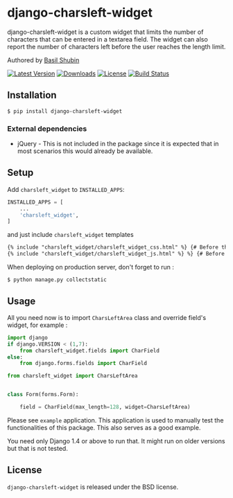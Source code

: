 django-charsleft-widget
===

django-charsleft-widget is a custom widget that limits the number of characters that can be entered in a textarea  field. The widget can also report the number of characters left before the user reaches the length limit.

Authored by [Basil Shubin](https://github.com/bashu)

[![Latest Version](https://img.shields.io/pypi/v/django-charsleft-widget.svg)](https://pypi.python.org/pypi/django-charsleft-widget/)
[![Downloads](https://img.shields.io/pypi/dm/django-charsleft-widget.svg)](https://pypi.python.org/pypi/django-charsleft-widget/)
[![License](https://img.shields.io/github/license/bashu/django-charsleft-widget.svg)](https://pypi.python.org/pypi/django-charsleft-widget/)
[![Build Status](https://img.shields.io/travis/bashu/django-charsleft-widget.svg)](https://travis-ci.org/bashu/django-charsleft-widget/)

## Installation
```shell
$ pip install django-charsleft-widget
```
### External dependencies

* jQuery - This is not included in the package since it is expected that in most scenarios this would already be available.

## Setup

Add `charsleft_widget` to  `INSTALLED_APPS`:
```python
INSTALLED_APPS = [
	...
	'charsleft_widget',
]
```
and just include `charsleft_widget` templates
```html
{% include "charsleft_widget/charsleft_widget_css.html" %} {# Before the closing head tag #}
{% include "charsleft_widget/charsleft_widget_js.html" %} %} {# Before the closing body tag #}
```
When deploying on production server, don't forget to run :
```shell
$ python manage.py collectstatic
```
## Usage

All you need now is to import ``CharsLeftArea`` class and override field's widget, for example :
```python
import django
if django.VERSION < (1,7):
    from charsleft_widget.fields import CharField
else:
    from django.forms.fields import CharField

from charsleft_widget import CharsLeftArea


class Form(forms.Form):

    field = CharField(max_length=128, widget=CharsLeftArea)
```
Please see `example` application. This application is used to manually test the functionalities of this package. This also serves as a good example.

You need only Django 1.4 or above to run that. It might run on older versions but that is not tested.

## License

`django-charsleft-widget` is released under the BSD license.
